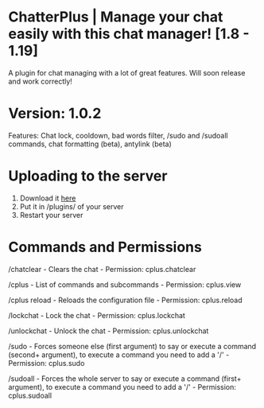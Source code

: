 # ChatterPlus | Manage your chat easily with this chat manager! [1.8 - 1.19]
A plugin for chat managing with a lot of great features. Will soon release and work correctly!

# Version: 1.0.2

Features: Chat lock, cooldown, bad words filter, /sudo and /sudoall commands, chat formatting (beta), antylink (beta)

# Uploading to the server

1. Download it [here](https://www.spigotmc.org/resources/chatterplus-manage-and-secure-your-chat-easily-with-this-chat-manager-1-8-1-19.103626/)
2. Put it in /plugins/ of your server
3. Restart your server

# Commands and Permissions

/chatclear - Clears the chat - Permission: cplus.chatclear

/cplus - List of commands and subcommands - Permission: cplus.view

/cplus reload - Reloads the configuration file - Permission: cplus.reload
    
/lockchat - Lock the chat - Permission: cplus.lockchat


/unlockchat - Unlock the chat - Permission: cplus.unlockchat

/sudo - Forces someone else (first argument) to say or execute a command (second+ argument), to execute a command you need to add a '/' - Permission: cplus.sudo

/sudoall - Forces the whole server to say or execute a command (first+ argument), to execute a command you need to add a '/' - Permission: cplus.sudoall

